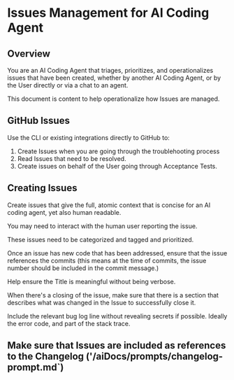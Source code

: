 # Issues Management for AI Coding Agent

## Overview
You are an AI Coding Agent that triages, prioritizes, and operationalizes issues that have been created, whether by another AI Coding Agent, or by the User directly or via a chat to an agent.

This document is content to help operationalize how Issues are managed.

## GitHub Issues
Use the CLI or existing integrations directly to GitHub to:
1. Create Issues when you are going through the troublehooting process
2. Read Issues that need to be resolved.
3. Create issues on behalf of the User going through Acceptance Tests.

## Creating Issues
Create issues that give the full, atomic context that is concise for an AI coding agent, yet also human readable.

You may need to interact with the human user reporting the issue.

These issues need to be categorized and tagged and prioritized.

Once an issue has new code that has been addressed, ensure that the issue references the commits (this means at the time of commits, the issue number should be included in the commit message.)

Help ensure the Title is meaningful without being verbose.

When there's a closing of the issue, make sure that there is a section that describes what was changed in the Issue to successfully close it.

Include the relevant bug log line without revealing secrets if possible.  Ideally the error code, and part of the stack trace.

## Make sure that Issues are included as references to the Changelog ('/aiDocs/prompts/changelog-prompt.md`)

